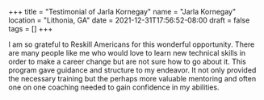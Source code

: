 +++
title = "Testimonial of Jarla Kornegay"
name = "Jarla Kornegay"
location = "Lithonia, GA"
date = 2021-12-31T17:56:52-08:00
draft = false
tags = []
+++

I am so grateful to Reskill Americans for this wonderful opportunity. There are
many people like me who would love to learn new technical skills in order to
make a career change but are not sure how to go about it. This program gave
guidance and structure to my endeavor. It not only provided the necessary
training but the perhaps more valuable mentoring and often one on one coaching
needed to gain confidence in my abilities.